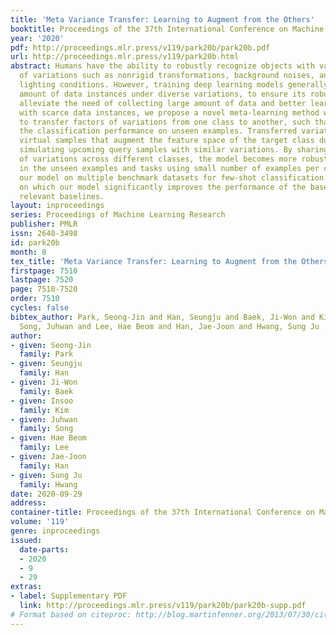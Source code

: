 ```yaml
---
title: 'Meta Variance Transfer: Learning to Augment from the Others'
booktitle: Proceedings of the 37th International Conference on Machine Learning
year: '2020'
pdf: http://proceedings.mlr.press/v119/park20b/park20b.pdf
url: http://proceedings.mlr.press/v119/park20b.html
abstract: Humans have the ability to robustly recognize objects with various factors
  of variations such as nonrigid transformations, background noises, and changes in
  lighting conditions. However, training deep learning models generally require huge
  amount of data instances under diverse variations, to ensure its robustness. To
  alleviate the need of collecting large amount of data and better learn to generalize
  with scarce data instances, we propose a novel meta-learning method which learns
  to transfer factors of variations from one class to another, such that it can improve
  the classification performance on unseen examples. Transferred variations generate
  virtual samples that augment the feature space of the target class during training,
  simulating upcoming query samples with similar variations. By sharing the factors
  of variations across different classes, the model becomes more robust to variations
  in the unseen examples and tasks using small number of examples per class. We validate
  our model on multiple benchmark datasets for few-shot classification and face recognition,
  on which our model significantly improves the performance of the base model, outperforming
  relevant baselines.
layout: inproceedings
series: Proceedings of Machine Learning Research
publisher: PMLR
issn: 2640-3498
id: park20b
month: 0
tex_title: 'Meta Variance Transfer: Learning to Augment from the Others'
firstpage: 7510
lastpage: 7520
page: 7510-7520
order: 7510
cycles: false
bibtex_author: Park, Seong-Jin and Han, Seungju and Baek, Ji-Won and Kim, Insoo and
  Song, Juhwan and Lee, Hae Beom and Han, Jae-Joon and Hwang, Sung Ju
author:
- given: Seong-Jin
  family: Park
- given: Seungju
  family: Han
- given: Ji-Won
  family: Baek
- given: Insoo
  family: Kim
- given: Juhwan
  family: Song
- given: Hae Beom
  family: Lee
- given: Jae-Joon
  family: Han
- given: Sung Ju
  family: Hwang
date: 2020-09-29
address: 
container-title: Proceedings of the 37th International Conference on Machine Learning
volume: '119'
genre: inproceedings
issued:
  date-parts:
  - 2020
  - 9
  - 29
extras:
- label: Supplementary PDF
  link: http://proceedings.mlr.press/v119/park20b/park20b-supp.pdf
# Format based on citeproc: http://blog.martinfenner.org/2013/07/30/citeproc-yaml-for-bibliographies/
---
```

